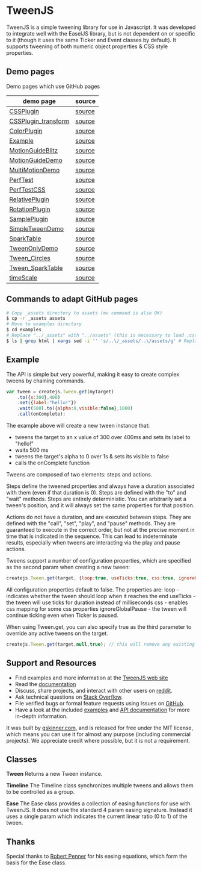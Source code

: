# TweenJS

TweenJS is a simple tweening library for use in Javascript. It was developed to integrate well with the EaselJS library,
but is not dependent on or specific to it (though it uses the same Ticker and Event classes by default). It supports
tweening of both numeric object properties & CSS style properties.

## Demo pages

Demo pages which use GitHub pages

| demo page | source |
|------|--------|
|[CSSPlugin](https://nwtgck.github.io/TweenJS/examples/CSSPlugin.html)|[source](https://github.com/nwtgck/TweenJS/blob/master/examples/CSSPlugin.html)|
|[CSSPlugin_transform](https://nwtgck.github.io/TweenJS/examples/CSSPlugin_transform.html)|[source](https://github.com/nwtgck/TweenJS/blob/master/examples/CSSPlugin_transform.html)|
|[ColorPlugin](https://nwtgck.github.io/TweenJS/examples/ColorPlugin.html)|[source](https://github.com/nwtgck/TweenJS/blob/master/examples/ColorPlugin.html)|
|[Example](https://nwtgck.github.io/TweenJS/examples/Example.html)|[source](https://github.com/nwtgck/TweenJS/blob/master/examples/Example.html)|
|[MotionGuideBlitz](https://nwtgck.github.io/TweenJS/examples/MotionGuideBlitz.html)|[source](https://github.com/nwtgck/TweenJS/blob/master/examples/MotionGuideBlitz.html)|
|[MotionGuideDemo](https://nwtgck.github.io/TweenJS/examples/MotionGuideDemo.html)|[source](https://github.com/nwtgck/TweenJS/blob/master/examples/MotionGuideDemo.html)|
|[MultiMotionDemo](https://nwtgck.github.io/TweenJS/examples/MultiMotionDemo.html)|[source](https://github.com/nwtgck/TweenJS/blob/master/examples/MultiMotionDemo.html)|
|[PerfTest](https://nwtgck.github.io/TweenJS/examples/PerfTest.html)|[source](https://github.com/nwtgck/TweenJS/blob/master/examples/PerfTest.html)|
|[PerfTestCSS](https://nwtgck.github.io/TweenJS/examples/PerfTestCSS.html)|[source](https://github.com/nwtgck/TweenJS/blob/master/examples/PerfTestCSS.html)|
|[RelativePlugin](https://nwtgck.github.io/TweenJS/examples/RelativePlugin.html)|[source](https://github.com/nwtgck/TweenJS/blob/master/examples/RelativePlugin.html)|
|[RotationPlugin](https://nwtgck.github.io/TweenJS/examples/RotationPlugin.html)|[source](https://github.com/nwtgck/TweenJS/blob/master/examples/RotationPlugin.html)|
|[SamplePlugin](https://nwtgck.github.io/TweenJS/examples/SamplePlugin.html)|[source](https://github.com/nwtgck/TweenJS/blob/master/examples/SamplePlugin.html)|
|[SimpleTweenDemo](https://nwtgck.github.io/TweenJS/examples/SimpleTweenDemo.html)|[source](https://github.com/nwtgck/TweenJS/blob/master/examples/SimpleTweenDemo.html)|
|[SparkTable](https://nwtgck.github.io/TweenJS/examples/SparkTable.html)|[source](https://github.com/nwtgck/TweenJS/blob/master/examples/SparkTable.html)|
|[TweenOnlyDemo](https://nwtgck.github.io/TweenJS/examples/TweenOnlyDemo.html)|[source](https://github.com/nwtgck/TweenJS/blob/master/examples/TweenOnlyDemo.html)|
|[Tween_Circles](https://nwtgck.github.io/TweenJS/examples/Tween_Circles.html)|[source](https://github.com/nwtgck/TweenJS/blob/master/examples/Tween_Circles.html)|
|[Tween_SparkTable](https://nwtgck.github.io/TweenJS/examples/Tween_SparkTable.html)|[source](https://github.com/nwtgck/TweenJS/blob/master/examples/Tween_SparkTable.html)|
|[timeScale](https://nwtgck.github.io/TweenJS/examples/timeScale.html)|[source](https://github.com/nwtgck/TweenJS/blob/master/examples/timeScale.html)|

## Commands to adapt GitHub pages

```sh
# Copy _assets directory to assets (mv command is also OK)
$ cp -r _assets assets
# Move to examples directory
$ cd examples
# Replace "../_assets" with "../assets" (this is necessary to load .css files)
$ ls | grep html | xargs sed -i '' 's/..\/_assets/..\/assets/g' # Replace by destructive way
```


## Example
The API is simple but very powerful, making it easy to create complex tweens by chaining commands.

```javascript
var tween = createjs.Tween.get(myTarget)
    .to({x:300},400)
    .set({label:"hello!"})
    .wait(500).to({alpha:0,visible:false},1000)
    .call(onComplete);
```

The example above will create a new tween instance that:

* tweens the target to an x value of 300 over 400ms and sets its label to "hello!"
* waits 500 ms
* tweens the target's alpha to 0 over 1s & sets its visible to false
* calls the onComplete function

Tweens are composed of two elements: steps and actions.

Steps define the tweened properties and always have a duration associated with them (even if that duration is 0). Steps
are defined with the "to" and "wait" methods. Steps are entirely deterministic. You can arbitrarily set a tween's
position, and it will always set the same properties for that position.

Actions do not have a duration, and are executed between steps. They are defined with the "call", "set", "play", and
"pause" methods. They are guaranteed to execute in the correct order, but not at the precise moment in time that is
indicated in the sequence. This can lead to indeterminate results, especially when tweens are interacting via the play
and pause actions.

Tweens support a number of configuration properties, which are specified as the second param when creating a new tween:

```javascript
createjs.Tween.get(target, {loop:true, useTicks:true, css:true, ignoreGlobalPause:true}).to(etc...);
```

All configuration properties default to false. The properties are:
loop - indicates whether the tween should loop when it reaches the end
useTicks - the tween will use ticks for duration instead of milliseconds
css - enables css mapping for some css properties
ignoreGlobalPause - the tween will continue ticking even when Ticker is paused.

When using Tween.get, you can also specify true as the third parameter to override any active tweens on the target.

```javascript
createjs.Tween.get(target,null,true); // this will remove any existing tweens on the target.
```

## Support and Resources
* Find examples and more information at the [TweenJS web site](http://tweenjs.com/)
* Read the [documentation](http://createjs.com/docs/tweenjs/)
* Discuss, share projects, and interact with other users on [reddit](http://www.reddit.com/r/createjs/).
* Ask technical questions on [Stack Overflow](http://stackoverflow.com/questions/tagged/tweenjs).
* File verified bugs or formal feature requests using Issues on [GitHub](https://github.com/createjs/TweenJS/issues).
* Have a look at the included [examples](https://github.com/CreateJS/TweenJS/tree/master/examples) and
[API documentation](http://createjs.com/docs/tweenjs/) for more in-depth information.

It was built by [gskinner.com](http://www.gskinner.com), and is released for free under the MIT license, which means you
can use it for almost any purpose (including commercial projects). We appreciate credit where possible, but it is not a
requirement.

## Classes

**Tween**
Returns a new Tween instance.

**Timeline**
The Timeline class synchronizes multiple tweens and allows them to be controlled as a group.

**Ease**
The Ease class provides a collection of easing functions for use with TweenJS. It does not use the standard 4 param
easing signature. Instead it uses a single param which indicates the current linear ratio (0 to 1) of the tween.

## Thanks
Special thanks to [Robert Penner](http://flashblog.robertpenner.com/) for his easing equations, which form the basis for
the Ease class.
